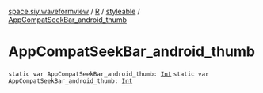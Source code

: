 [space.siy.waveformview](../../index.md) / [R](../index.md) / [styleable](index.md) / [AppCompatSeekBar_android_thumb](./-app-compat-seek-bar_android_thumb.md)

# AppCompatSeekBar_android_thumb

`static var AppCompatSeekBar_android_thumb: `[`Int`](https://kotlinlang.org/api/latest/jvm/stdlib/kotlin/-int/index.html)
`static var AppCompatSeekBar_android_thumb: `[`Int`](https://kotlinlang.org/api/latest/jvm/stdlib/kotlin/-int/index.html)